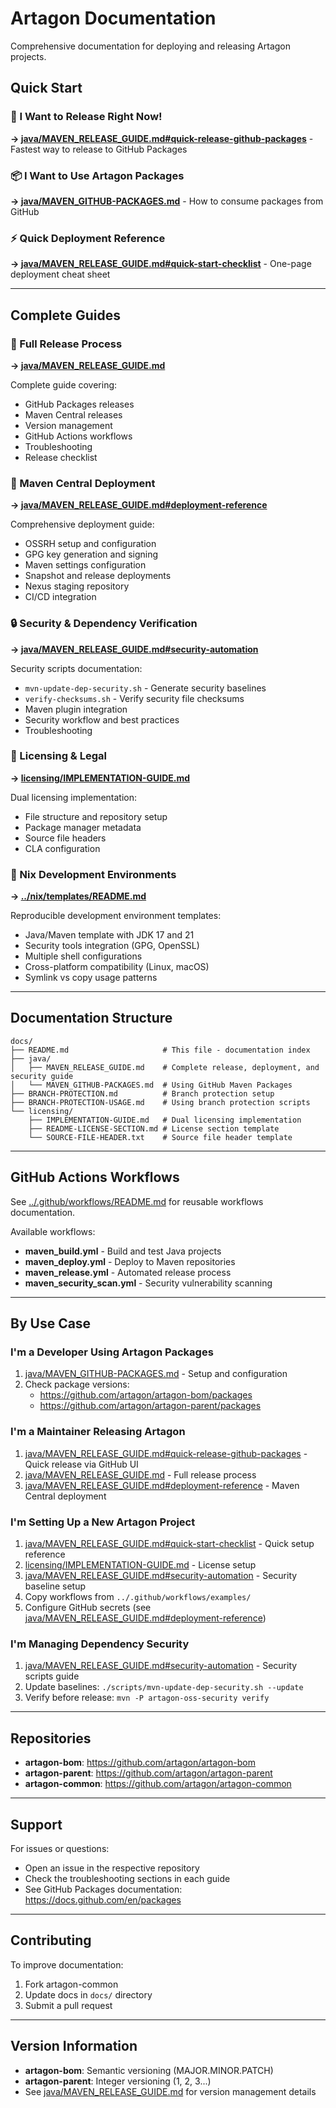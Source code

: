 # Artagon Documentation

Comprehensive documentation for deploying and releasing Artagon projects.

## Quick Start

### 🚀 I Want to Release Right Now!
**→ [java/MAVEN_RELEASE_GUIDE.md#quick-release-github-packages](java/MAVEN_RELEASE_GUIDE.md#quick-release-github-packages)** - Fastest way to release to GitHub Packages

### 📦 I Want to Use Artagon Packages
**→ [java/MAVEN_GITHUB-PACKAGES.md](java/MAVEN_GITHUB-PACKAGES.md)** - How to consume packages from GitHub

### ⚡ Quick Deployment Reference
**→ [java/MAVEN_RELEASE_GUIDE.md#quick-start-checklist](java/MAVEN_RELEASE_GUIDE.md#quick-start-checklist)** - One-page deployment cheat sheet

---

## Complete Guides

### 📖 Full Release Process
**→ [java/MAVEN_RELEASE_GUIDE.md](java/MAVEN_RELEASE_GUIDE.md)**

Complete guide covering:
- GitHub Packages releases
- Maven Central releases
- Version management
- GitHub Actions workflows
- Troubleshooting
- Release checklist

### 🚢 Maven Central Deployment
**→ [java/MAVEN_RELEASE_GUIDE.md#deployment-reference](java/MAVEN_RELEASE_GUIDE.md#deployment-reference)**

Comprehensive deployment guide:
- OSSRH setup and configuration
- GPG key generation and signing
- Maven settings configuration
- Snapshot and release deployments
- Nexus staging repository
- CI/CD integration

### 🔒 Security & Dependency Verification
**→ [java/MAVEN_RELEASE_GUIDE.md#security-automation](java/MAVEN_RELEASE_GUIDE.md#security-automation)**

Security scripts documentation:
- `mvn-update-dep-security.sh` - Generate security baselines
- `verify-checksums.sh` - Verify security file checksums
- Maven plugin integration
- Security workflow and best practices
- Troubleshooting

### 📜 Licensing & Legal
**→ [licensing/IMPLEMENTATION-GUIDE.md](licensing/IMPLEMENTATION-GUIDE.md)**

Dual licensing implementation:
- File structure and repository setup
- Package manager metadata
- Source file headers
- CLA configuration

### 🐚 Nix Development Environments
**→ [../nix/templates/README.md](../nix/templates/README.md)**

Reproducible development environment templates:
- Java/Maven template with JDK 17 and 21
- Security tools integration (GPG, OpenSSL)
- Multiple shell configurations
- Cross-platform compatibility (Linux, macOS)
- Symlink vs copy usage patterns

---

## Documentation Structure

```
docs/
├── README.md                     # This file - documentation index
├── java/
│   ├── MAVEN_RELEASE_GUIDE.md    # Complete release, deployment, and security guide
│   └── MAVEN_GITHUB-PACKAGES.md  # Using GitHub Maven Packages
├── BRANCH-PROTECTION.md          # Branch protection setup
├── BRANCH-PROTECTION-USAGE.md    # Using branch protection scripts
└── licensing/
    ├── IMPLEMENTATION-GUIDE.md   # Dual licensing implementation
    ├── README-LICENSE-SECTION.md # License section template
    └── SOURCE-FILE-HEADER.txt    # Source file header template
```

---

## GitHub Actions Workflows

See [../.github/workflows/README.md](../.github/workflows/README.md) for reusable workflows documentation.

Available workflows:
- **maven_build.yml** - Build and test Java projects
- **maven_deploy.yml** - Deploy to Maven repositories
- **maven_release.yml** - Automated release process
- **maven_security_scan.yml** - Security vulnerability scanning

---

## By Use Case

### I'm a Developer Using Artagon Packages

1. [java/MAVEN_GITHUB-PACKAGES.md](java/MAVEN_GITHUB-PACKAGES.md) - Setup and configuration
2. Check package versions:
   - https://github.com/artagon/artagon-bom/packages
   - https://github.com/artagon/artagon-parent/packages

### I'm a Maintainer Releasing Artagon

1. [java/MAVEN_RELEASE_GUIDE.md#quick-release-github-packages](java/MAVEN_RELEASE_GUIDE.md#quick-release-github-packages) - Quick release via GitHub UI
2. [java/MAVEN_RELEASE_GUIDE.md](java/MAVEN_RELEASE_GUIDE.md) - Full release process
3. [java/MAVEN_RELEASE_GUIDE.md#deployment-reference](java/MAVEN_RELEASE_GUIDE.md#deployment-reference) - Maven Central deployment

### I'm Setting Up a New Artagon Project

1. [java/MAVEN_RELEASE_GUIDE.md#quick-start-checklist](java/MAVEN_RELEASE_GUIDE.md#quick-start-checklist) - Quick setup reference
2. [licensing/IMPLEMENTATION-GUIDE.md](licensing/IMPLEMENTATION-GUIDE.md) - License setup
3. [java/MAVEN_RELEASE_GUIDE.md#security-automation](java/MAVEN_RELEASE_GUIDE.md#security-automation) - Security baseline setup
4. Copy workflows from `../.github/workflows/examples/`
5. Configure GitHub secrets (see [java/MAVEN_RELEASE_GUIDE.md#deployment-reference](java/MAVEN_RELEASE_GUIDE.md#deployment-reference))

### I'm Managing Dependency Security

1. [java/MAVEN_RELEASE_GUIDE.md#security-automation](java/MAVEN_RELEASE_GUIDE.md#security-automation) - Security scripts guide
2. Update baselines: `./scripts/mvn-update-dep-security.sh --update`
3. Verify before release: `mvn -P artagon-oss-security verify`

---

## Repositories

- **artagon-bom**: https://github.com/artagon/artagon-bom
- **artagon-parent**: https://github.com/artagon/artagon-parent
- **artagon-common**: https://github.com/artagon/artagon-common

---

## Support

For issues or questions:
- Open an issue in the respective repository
- Check the troubleshooting sections in each guide
- See GitHub Packages documentation: https://docs.github.com/en/packages

---

## Contributing

To improve documentation:
1. Fork artagon-common
2. Update docs in `docs/` directory
3. Submit a pull request

---

## Version Information

- **artagon-bom**: Semantic versioning (MAJOR.MINOR.PATCH)
- **artagon-parent**: Integer versioning (1, 2, 3...)
- See [java/MAVEN_RELEASE_GUIDE.md](java/MAVEN_RELEASE_GUIDE.md) for version management details
